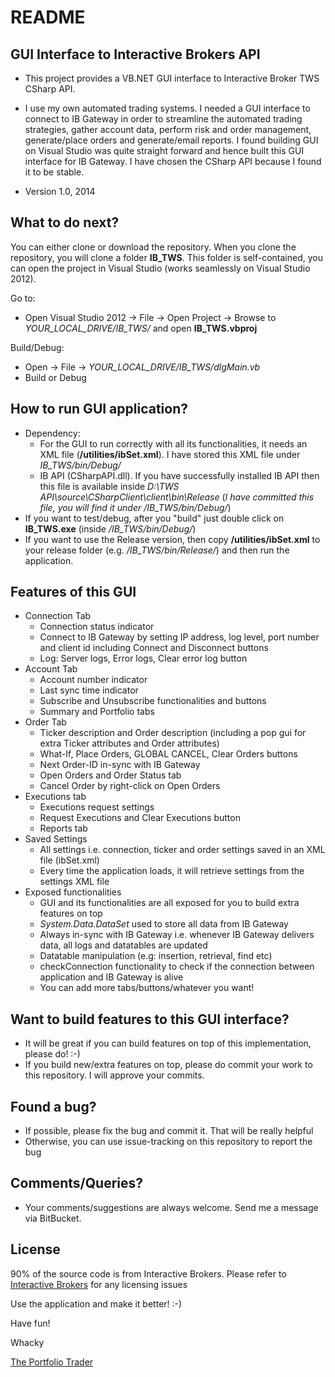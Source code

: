 # README #

## GUI Interface to Interactive Brokers API ##

* This project provides a VB.NET GUI interface to Interactive Broker TWS CSharp API. 

* I use my own automated trading systems. I needed a GUI interface to connect to IB Gateway in order to streamline the automated trading strategies, gather account data, perform risk and order management, generate/place orders and generate/email reports. I found building GUI on Visual Studio was quite straight forward and hence built this GUI interface for IB Gateway. I have chosen the CSharp API because I found it to be stable. 

* Version 1.0,  2014

## What to do next?

You can either clone or download the repository. When you clone the repository, you will clone a folder **IB_TWS**. This folder is self-contained, you can open  the project in Visual Studio (works seamlessly on Visual Studio 2012).

Go to: 

* Open Visual Studio 2012 ->  File -> Open Project -> Browse to *YOUR_LOCAL_DRIVE/IB_TWS/* and open **IB_TWS.vbproj**

Build/Debug:

* Open -> File -> *YOUR_LOCAL_DRIVE/IB_TWS/dlgMain.vb*
* Build or Debug

## How to run GUI application?

* Dependency: 
    * For the GUI to run correctly with all its functionalities, it needs an XML file (**/utilities/ibSet.xml**). I have stored this XML file under *IB_TWS/bin/Debug/*
    * IB API (CSharpAPI.dll). If you have successfully installed IB API then this file is available inside *D:\TWS API\source\CSharpClient\client\bin\Release* (*I have committed this file, you will find it under /IB_TWS/bin/Debug/*)
* If you want to test/debug, after you "build" just double click on **IB_TWS.exe** (inside */IB_TWS/bin/Debug/*)
* If you want to use the Release version, then copy **/utilities/ibSet.xml** to your release folder (e.g. */IB_TWS/bin/Release/*) and then run the application.
 

## Features of this GUI

* Connection Tab
    * Connection status indicator
    * Connect to IB Gateway by setting IP address, log level, port number and client id including Connect and Disconnect buttons
    * Log: Server logs, Error logs, Clear error log button
* Account Tab 
    * Account number indicator
    * Last sync time indicator
    * Subscribe and Unsubscribe functionalities and buttons
    * Summary and Portfolio tabs
* Order Tab
    * Ticker description and Order description (including a pop gui for extra Ticker attributes and Order attributes)
    * What-If, Place Orders, GLOBAL CANCEL, Clear Orders buttons
    * Next Order-ID in-sync with IB Gateway
    * Open Orders and Order Status tab
    * Cancel Order by right-click on Open Orders
* Executions tab
    * Executions request settings
    * Request Executions and Clear Executions button
    * Reports tab
* Saved Settings
    * All settings i.e. connection, ticker and order settings saved in an XML file (ibSet.xml)
    * Every time the application loads, it will retrieve settings from the settings XML file
* Exposed functionalities
    * GUI and its functionalities are all exposed for you to build extra features on top
    * *System.Data.DataSet* used to store all data from IB Gateway
    * Always in-sync with IB Gateway i.e. whenever IB Gateway delivers data, all logs and datatables are updated
    * Datatable manipulation (e.g: insertion, retrieval, find etc)
    * checkConnection functionality to check if the connection between application and IB Gateway is alive
    * You can add more tabs/buttons/whatever you want!


## Want to build features to this GUI interface?

* It will be great if you can build features on top of this implementation, please do! :-)
* If you build new/extra features on top, please do commit your work to this repository. I will approve your commits.

## Found a bug? 

* If possible, please fix the bug and commit it. That will be really helpful
* Otherwise, you can use issue-tracking on this repository to report the bug

## Comments/Queries?

* Your comments/suggestions are always welcome. Send me a message via BitBucket.

## License

90% of the source code is from Interactive Brokers. Please refer to  [Interactive Brokers](http://www.interactivebrokers.com) for any licensing issues


Use the application and make it better! :-)

Have fun!

Whacky

[The Portfolio Trader](http://www.theportfoliotrader.com)